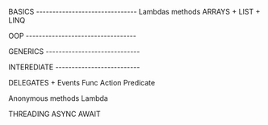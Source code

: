 BASICS -------------------------------
Lambdas methods
ARRAYS + LIST + LINQ


OOP ----------------------------------


GENERICS -----------------------------


INTEREDIATE --------------------------

DELEGATES + Events
Func
Action
Predicate

Anonymous methods
Lambda



THREADING
ASYNC AWAIT
